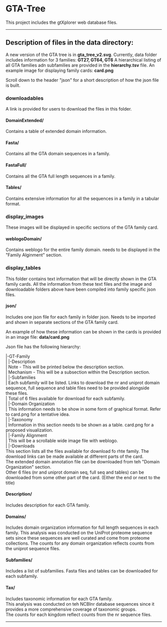 # GTA-Tree
This project includes the gtXplorer web database files.

---

## Description of files in the data directory:

A new version of the GTA tree is in <b>gta_tree_v2.svg</b>.
Currently, data folder includes information for 3 families: <b>GT27, GT64, GT6</b>
A hierarchical listing of all GTA families adn subfamilies are provided in the <b>hierarchy.tsv</b> file.
An example image for displaying family cards: <b>card.png</b>

Scroll down to the header "json" for a short description of how the json file is built.

### downloadables
A link is provided for users to download the files in this folder.

#### DomainExtended/
Contains a table of extended domain information.

#### Fasta/
Contains all the GTA domain sequences in a family.

#### FastaFull/
Contains all the GTA full length sequences in a family.

#### Tables/
Contains extensive information for all the sequences in a family in a tabular format.

### display_images
These images will be displayed in specific sections of the GTA family card.

#### weblogoDomain/
Contains weblogo for the entire family domain. needs to be displayed in the "Family Alginment" section.

### display_tables
This folder contains text information that will be directly shown in the GTA family cards.
All the information from these text files and the image and downloadable folders above have been compiled into family specific json files.

#### json/
Includes one json file for each family in folder json.
Needs to be imported and shown in separate sections of the GTA family card.

An example of how these information can be shown in the cards is provided in an image file: <b>data/card.png</b>

Json file has the following hierarchy:

|-GT-Family<br>
| |-Description<br>
|		Note - This will be printed below the description section.<br>
|		Mechanism - This will be a subsection within the Description section.<br>
| |-Subfamilies<br>
|		Each subfamily will be listed. Links to download the nr and uniprot domain sequence, full sequence and table files need to be provided alongside these files.<br>
|		Total of 6 files available for download for each subfamily.<br>
| |-Domain Organization<br>
|		This information needs to be show in some form of graphical format. Refer to card.png for a tentative idea.<br>
| |-Taxonomy<br>
|		Information in this section needs to be shown as a table. card.png for a proposed visualization.<br>
| |-Family Alignment<br>
|		This will be a scrollable wide image file with weblogo.<br>
| |-Downloads<br>
		This section lists all the files available for download fo rhte family. The download links can be made available at different parts of the card.<br>
		The extended domain annotation file can be downloaded from teh "Domain Organization" section.<br>
		Other 6 files (nr and uniprot domain seq, full seq and tables) can be downloaded from some other part of the card. (Either the end or next to the title)<br>

#### Description/
Includes description for each GTA family.

#### Domains/
Includes domain organization information for full length sequences in each family.
This analysis was conducted on the UniProt proteome sequence sets since these sequences are well curated and come from proteome collections. 
The counts for any domain organization reflects counts from the uniprot sequence files.

#### Subfamilies/
Includes a list of subfamilies. Fasta files and tables can be downloaded for each subfamily.

#### Tax/
Includes taxonomic information for each GTA family.<br>
This analysis was conducted on teh NCBInr database sequences since it provides a more comprehensive coverage of taxonomic groups.<br>
The counts for each kingdom reflect counts from the nr sequence files.<br>

---